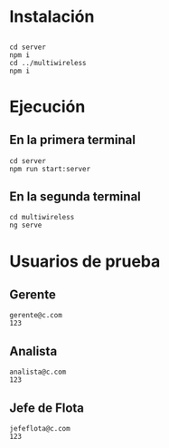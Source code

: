 # Instalación
## 

    cd server
    npm i
    cd ../multiwireless
    npm i


# Ejecución

## En la primera terminal
    cd server
    npm run start:server
    
## En la segunda terminal
    cd multiwireless
    ng serve

# Usuarios de prueba
## Gerente
    gerente@c.com
    123
## Analista
    analista@c.com
    123
## Jefe de Flota
    jefeflota@c.com
    123
